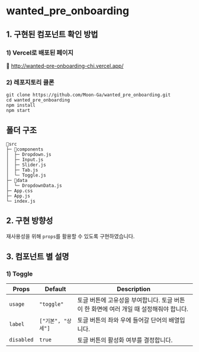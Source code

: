 # wanted_pre_onboarding

## 1. 구현된 컴포넌트 확인 방법

### 1) Vercel로 배포된 페이지

🔗 http://wanted-pre-onboarding-chi.vercel.app/

### 2) 레포지토리 클론

```
git clone https://github.com/Moon-Ga/wanted_pre_onboarding.git
cd wanted_pre_onboarding
npm install
npm start
```

## 폴더 구조

```
📁src
├─ 📁components
│  ├─ Dropdown.js
│  ├─ Input.js
│  ├─ Slider.js
│  ├─ Tab.js
│  └─ Toggle.js
├─ 📁data
│  └─ DropdownData.js
├─ App.css
├─ App.js
└─ index.js
```

## 2. 구현 방향성

재사용성을 위해 `props`를 활용할 수 있도록 구현하였습니다.

## 3. 컴포넌트 별 설명

### 1) Toggle

| Props      | Default            | Description                                                                            |
| ---------- | ------------------ | -------------------------------------------------------------------------------------- |
| `usage`    | `"toggle"`         | 토글 버튼에 고유성을 부여합니다. 토글 버튼이 한 화면에 여러 개일 때 설정해줘야 합니다. |
| `label`    | `["기본", "상세"]` | 토글 버튼의 좌와 우에 들어갈 단어의 배열입니다.                                        |
| `disabled` | `true`             | 토글 버튼의 활성화 여부를 결정합니다.                                                  |
